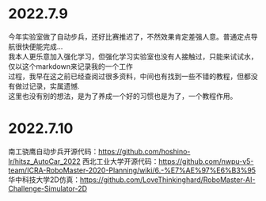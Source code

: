 # 2022.7.9<br>
今年实验室做了自动步兵，还好比赛推迟了，不然效果肯定差强人意。普通定点导航很快便能完成...<br>
 我本人更乐意加入强化学习，但强化学习实验室也没有人接触过，只能来试试水，仅以这个markdown来记录我的一个工作<br>
 过程，我早在这之前已经查阅过很多资料，中间也有找到一些不错的教程，但都没有做过记录，实属遗憾.<br>
 这里也没有别的想法，是为了养成一个好的习惯也是为了，一个教程作用。
 # 2022.7.10<br>
 南工骁鹰自动步兵开源代码：<https://github.com/hoshino-lr/hitsz_AutoCar_2022>
 西北工业大学开源代码：<https://github.com/nwpu-v5-team/ICRA-RoboMaster-2020-Planning/wiki/6.-%E7%AE%97%E6%B3%95>
华中科技大学2D仿真：<https://github.com/LoveThinkinghard/RoboMaster-AI-Challenge-Simulator-2D>






